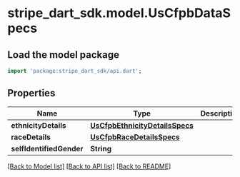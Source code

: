 # stripe_dart_sdk.model.UsCfpbDataSpecs

## Load the model package
```dart
import 'package:stripe_dart_sdk/api.dart';
```

## Properties
Name | Type | Description | Notes
------------ | ------------- | ------------- | -------------
**ethnicityDetails** | [**UsCfpbEthnicityDetailsSpecs**](UsCfpbEthnicityDetailsSpecs.md) |  | [optional] 
**raceDetails** | [**UsCfpbRaceDetailsSpecs**](UsCfpbRaceDetailsSpecs.md) |  | [optional] 
**selfIdentifiedGender** | **String** |  | [optional] 

[[Back to Model list]](../README.md#documentation-for-models) [[Back to API list]](../README.md#documentation-for-api-endpoints) [[Back to README]](../README.md)



